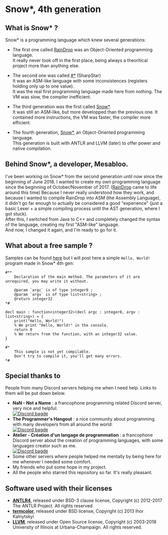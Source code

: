 # Snow*, 4th generation

## What is Snow* ?

Snow* is a programming language which knew several generations:

- The first one called [RainDrop](https://mesabloo.github.io/snowstar-lang/about.html#raindrop) was an Object-Oriented programming language.<br>
It really never took off in the first place, being always a theoritical project more than anything else.

- The second one was called [#*](https://mesabloo.github.io/snowstar-lang/about.html#sharpstar) (SharpStar)<br>
It was an ASM-like language with some inconsistences (registers holding only up to one value).<br>
It was the real first programming language made here from nothing. The VM was slow, the compiler inefficient.

- The third generation was the first called [Snow*](https://mesabloo.github.io/snowstar-lang/about.html#snowstar1).<br>
It was still an ASM-like, but more developped than the previous one. It contained more instructions, the VM was faster, the compiler more efficient.

- The fourth generation, [Snow*](https://mesabloo.github.io/snowstar-lang/about.html#snowstar2), an Object-Oriented programming language.<br>
This generation is built with ANTLR and LLVM (later) to offer power and native compilation.

## Behind Snow*, a developer, Mesabloo.

I've been working on Snow* from the second generation until now since the beginning of June 2018. I wanted to create my own programming language since the beginning of October/November of 2017. ([RainDrop](https://mesabloo.github.io/snowstar-lang/about.html#raindrop) came to life around this time) Because I never really understood how they work, and because I wanted to compile RainDrop into ASM (the Assembly Language), it didn't go far enough to actually be considered a good "experience" (just a basic Lexer + a simple compiling process until the AST generation, where I got stuck).<br>
After this, I switched from Java to C++ and completely changed the syntax of the language, creating my first "ASM-like" language.<br>
And now, I changed it again, and I'm ready to go for it.

## What about a free sample ?

Samples can be found [here](https://mesabloo.github.io/snowstar-lang/about.html#sample-snowstar2) but I will post here a simple `Hello, World!` program made in Snow* 4th gen:
```
#**
    Declaration of the main method. The parameters of it are unrequired, you may write it without.

    @param `argc` is of type integer8 ;
    @param `argv` is of type list<string> ;
    @return integer32
*#

decl main : function<integer32>(decl argc : integer8, argv : list<string>) = {
    print("Hello, World!")
    % We print "Hello, World!" in the console.
    return 0
    % We return from the function, with an integer32 value.
}

#*
    This sample is not yet compilable.
    Don't try to compile it, you'll get many errors.
*#
```

## Special thanks to
People from many Discord servers helping me when I need help. Links to them will be put down below.
- __NaN - Not a Name__ : a francophone programming related Discord server, very nice and helpful:<br>
[![Discord bagde](https://img.shields.io/badge/Discord-Join%20us!-blue.svg)](https://discord.gg/zcWp9sC)
- __The Programmer's Hangout__ : a nice community about programming with many developers from all around the world:<br> [![Discord bagde](https://img.shields.io/badge/Discord-Join%20us!-blue.svg)](https://discord.gg/programming)
- __Atelier - Création d'un langage de programmation__ : a francophone Discord server about the creation of programming languages, with some languages creator such as me.<br> [![Discord bagde](https://img.shields.io/badge/Discord-Join%20us!-blue.svg)](https://discord.gg/8VhspcJ)
- Some other servers where people helped me mentally by being here for me whenever I needed some comfort.
- My friends who put some hope in my project.
- All the people who starred this repository so far. It's really pleasant.

## Software used with their licenses
- [__ANTLR4__](https://github.com/antlr/antlr4), released under BSD-3 clause license, Copyright (c) 2012-2017 The ANTLR Project. All rights reserved
- [__termcolor__](https://github.com/ikalnytskyi/termcolor), released under BSD license, Copyright (c) 2013 Ihor Kalnytskyi
- [__LLVM__](https://github.com/llvm-mirror/llvm), released under Open Source license, Copyright (c) 2003-2018 University of Illinois at Urbana-Champaign.
All rights reserved.